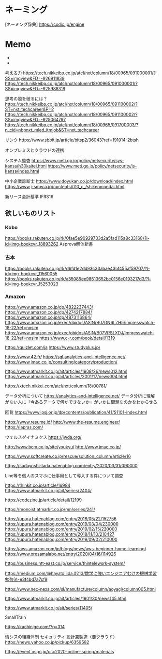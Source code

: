 # ネーミング
[ネーミング辞典]
https://codic.jp/engine

# Memo
* [](https://www.techbookrank.com/)
* [](https://bookhack.org/)


考える力
https://tech.nikkeibp.co.jp/atcl/nxt/column/18/00965/091000001/?SS=imgview&FD=-926911839
https://tech.nikkeibp.co.jp/atcl/nxt/column/18/00965/091000001/?SS=imgview&FD=-925988318

思考の殻を破るには？
https://tech.nikkeibp.co.jp/atcl/nxt/column/18/00965/091100002/?ST=nxt_techcareer&P=2
https://tech.nikkeibp.co.jp/atcl/nxt/column/18/00965/091100002/?SS=imgview&FD=-925064797
https://tech.nikkeibp.co.jp/atcl/nxt/column/18/00965/091700003/?n_cid=nbpnxt_mled_itmjob&ST=nxt_techcareer


リンク
https://www.sbbit.jp/article/bitsp2/36043?ref=191014-2btsh

オンプレミスとクラウドの連携

システム監査
https://www.meti.go.jp/policy/netsecurity/sys-kansa/h30kaitei.html
https://www.meti.go.jp/policy/netsecurity/is-kansa/index.html

中小企業診断士
https://www.doyukan.co.jp/download/index.html
https://www.j-smeca.jp/contents/010_c_/shikenmondai.html

新リース会計基準
IFRS16

## 欲しいものリスト
### Kobo
https://books.rakuten.co.jp/rk/0fae5e90929733d2a5fad115a8c33168/?l-id=img-bookcvr_18893262
Asprova解体新書

### 古本
https://books.rakuten.co.jp/rk/d6fd1e2dd93c33abae43bf455af59707/?l-id=img-bookcvr_11560055
https://books.rakuten.co.jp/rk/a55085ee98513652bc0156e0193217d3/?l-id=img-bookcvr_15253023

### Amazon
https://www.amazon.co.jp/dp/4822237443/
https://www.amazon.co.jp/dp/4274217884/
https://www.amazon.co.jp/dp/4873116864/
https://www.amazon.co.jp/exec/obidos/ASIN/B07DN6LZH5/impresswatch-18-22/ref=nosim
https://www.amazon.co.jp/exec/obidos/ASIN/B07VRSLXDJ/impresswatch-18-22/ref=nosim
https://www.c-r.com/book/detail/1319





https://quizlet.com/ja
https://www.studyplus.jp/

https://www.42.fr/
https://sql.analytics-and-intelligence.net/
https://www.jmac.co.jp/consulting/category/production/

https://www.atmarkit.co.jp/ait/articles/1908/26/news012.html
https://www.atmarkit.co.jp/ait/articles/2001/17/news004.html

https://xtech.nikkei.com/atcl/nxt/column/18/00781/

データ分析について
    https://analytics-and-intelligence.net/
    データ分析に理解がない人に「今あるデータで何かできないか」がいかに問題なのかをわからせる


回覧
https://www.ipsj.or.jp/dp/contents/publication/41/S1101-index.html


https://www.resume.id/
http://www.the-resume.engineer/
https://lapras.com/



ウェルスダイナミクス
https://jwda.org/


http://www.bcm.co.jp/site/youkyu/
http://www.jmac.co.jp/

https://www.softcreate.co.jp/rescue/solution_column/article/16

https://sadayoshi-tada.hatenablog.com/entry/2020/03/31/090000


Line等を個人のスマホに仕事用として導入する件について調査

https://thinkit.co.jp/article/16984
https://www.atmarkit.co.jp/ait/series/2404/

https://codezine.jp/article/detail/12199

https://monoist.atmarkit.co.jp/mn/series/241/



https://upura.hatenablog.com/entry/2018/05/22/152756
https://upura.hatenablog.com/entry/2019/03/04/230000
https://upura.hatenablog.com/entry/2019/02/15/220000
https://upura.hatenablog.com/entry/2018/11/10/210427
https://upura.hatenablog.com/entry/2019/09/02/210000



https://aws.amazon.com/jp/blogs/news/aws-beginner-home-learning/
https://www.oresamalabo.net/entry/2020/04/16/114926


https://business.ntt-east.co.jp/service/thintelework-system/


https://medium.com/@hayato.iida.0213/数学に強いエンジニアむけの機械学習勉強法-e3f4bd7a7cf9

https://www.nec-nexs.com/sl/manufacture/column/aoyagi/column005.html

https://www.atmarkit.co.jp/ait/articles/1901/30/news145.html

https://www.atmarkit.co.jp/ait/series/11405/


SmallTrain

https://kachinige.com/?p=314

情シスの組織体制
    セキュリティ
    設計兼製造（要クラウド）
https://news.yahoo.co.jp/pickup/6359582

https://event.ospn.jp/osc2020-online-spring/materials
